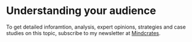 # Understanding your audience

To get detailed inforamtion, analysis, expert opinions, strategies and case studies on this topic, subscribe to my newsletter at [Mindcrates](https://codingnninja.substack.com).